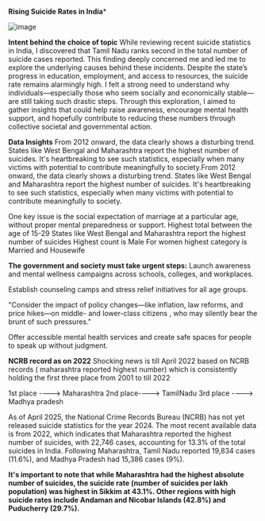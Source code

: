 **Rising Suicide Rates in India***


![image](https://github.com/user-attachments/assets/4c08dbff-a939-4115-aebc-949df6101f09)




**Intent behind the choice of topic**
     While reviewing recent suicide statistics in India, I discovered that Tamil Nadu ranks second in the total number of suicide cases reported. This finding deeply concerned me and led me to explore the underlying causes behind these incidents. 
      Despite the state’s progress in education, employment, and access to resources, the suicide rate remains alarmingly high. I felt a strong need to understand why individuals—especially those who seem socially and economically stable—are still taking such drastic steps.
     Through this exploration, I aimed to gather insights that could help raise awareness, encourage mental health support, and hopefully contribute to reducing these numbers through collective societal and governmental action.

**Data Insights**
From 2012 onward, the data clearly shows a disturbing trend. States like West Bengal and Maharashtra report the highest number of suicides. It's heartbreaking to see such statistics, especially when many victims  with potential to contribute meaningfully to society.From 2012 onward, the data clearly shows a disturbing trend. States like West Bengal and Maharashtra report the highest number of suicides. It's heartbreaking to see such statistics, especially when many victims  with potential to contribute meaningfully to society.

One key issue is the social expectation of marriage at a particular age, without proper mental preparedness or support.
Highest total between the age of 15-29
States like West Bengal and Maharashtra report the highest number of suicides
Highest count is Male
For women highest category is Married and Housewife

**The government and society must take urgent steps:**
Launch awareness and mental wellness campaigns across schools, colleges, and workplaces.

Establish counseling camps and stress relief initiatives for all age groups.

"Consider the impact of policy changes—like inflation, law reforms, and price hikes—on middle- and lower-class citizens
, who may silently bear the brunt of such pressures."

Offer accessible mental health services and create safe spaces for people to speak up without judgment.

**NCRB record as on 2022**
Shocking news is till April 2022 based on NCRB records ( maharashtra reported highest number)
which is consistently holding the first three place from 2001 to till 2022

1st place ----> Maharashtra
2nd place----> TamilNadu
3rd place ----> Madhya pradesh

​As of April 2025, the National Crime Records Bureau (NCRB) has not yet released suicide statistics for the year 2024. 
The most recent available data is from 2022, which indicates that Maharashtra reported the highest number of suicides, with 22,746 cases, accounting for 13.3% of the total suicides in India. Following Maharashtra, Tamil Nadu reported 19,834 cases (11.6%), and Madhya Pradesh had 15,386 cases (9%).

**It's important to note that while Maharashtra had the highest absolute number of suicides, the suicide rate (number of suicides per lakh population) was highest in Sikkim
 at 43.1%. Other regions with high suicide rates include Andaman and Nicobar Islands (42.8%) and Puducherry (29.7%).**
